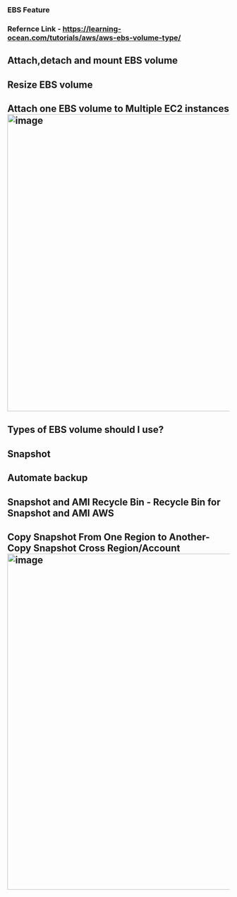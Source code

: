 ### EBS Feature

### Refernce Link - https://learning-ocean.com/tutorials/aws/aws-ebs-volume-type/

## Attach,detach and mount EBS volume

## Resize EBS volume

## Attach one EBS volume to Multiple EC2 instances <img width="1312" height="672" alt="image" src="https://github.com/user-attachments/assets/ea40d9ff-47cc-4031-ae15-92e92b4cb908" />


## Types of EBS volume should I use?

## Snapshot

## Automate backup

## Snapshot and AMI Recycle Bin - Recycle Bin for Snapshot and AMI AWS

## Copy Snapshot From One Region to Another- Copy Snapshot Cross Region/Account <img width="1341" height="760" alt="image" src="https://github.com/user-attachments/assets/ba5eb144-d0c3-4764-8c6b-7fd54eb24f60" />
